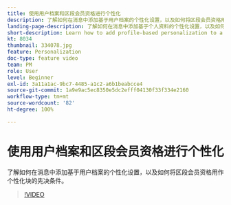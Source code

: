 ```yaml
---
title: 使用用户档案和区段会员资格进行个性化
description: 了解如何在消息中添加基于用户档案的个性化设置，以及如何将区段会员资格用作个性化块的先决条件。
landing-page-description: 了解如何在消息中添加基于个人资料的个性化设置，以及如何将区段会员资格用作个性化块的先决条件。
short-description: Learn how to add profile-based personalization to a message and how to use segment membership as a pre-condition to a personalization block.
kt: 8034
thumbnail: 334078.jpg
feature: Personalization
doc-type: feature video
team: PM
role: User
level: Beginner
exl-id: 3a11a1ac-9bc7-4485-a1c2-a6b1beabcce4
source-git-commit: 1a9e9ac5ec8350e5dc2efff04130f33f334e2160
workflow-type: tm+mt
source-wordcount: '82'
ht-degree: 100%

---
```


# 使用用户档案和区段会员资格进行个性化

了解如何在消息中添加基于用户档案的个性化设置，以及如何将区段会员资格用作个性化块的先决条件。

>[!VIDEO](https://video.tv.adobe.com/v/334078?quality=12)
